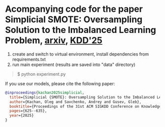 # Acompanying code for the paper Simplicial SMOTE: Oversampling Solution to the Imbalanced Learning Problem, [arxiv](https://arxiv.org/abs/2503.03418), [KDD'25](https://dl.acm.org/doi/10.1145/3690624.3709268)

1. create and switch to virtual environment, install dependencies from requirements.txt
2. run main experiment (results are saved into "data" directory)

> $ python experiment.py

If you use our models, please cite the following paper:

```BibTex
@inproceedings{kachan2025simplicial,
  title={Simplicial {SMOTE}: Oversampling Solution to the Imbalanced Learning Problem},
  author={Kachan, Oleg and Savchenko, Andrey and Gusev, Gleb},
  booktitle={Proceedings of the 31st ACM SIGKDD Conference on Knowledge Discovery and Data Mining V. 1},
  pages={625--635},
  year={2025}
}
```